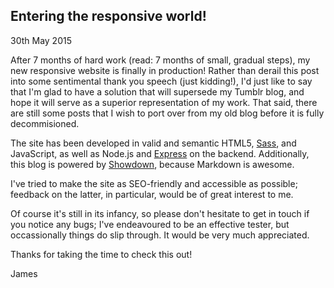 ## Entering the responsive world!

<time datetime="2015-05-30">30th May 2015</time>

After 7 months of hard work (read: 7 months of small, gradual steps), my new responsive website is finally in production! Rather than derail this post into some sentimental thank you speech (just kidding!), I'd just like to say that I'm glad to have a solution that will supersede my Tumblr blog, and hope it will serve as a superior representation of my work. That said, there are still some posts that I wish to port over from my old blog before it is fully decommisioned.

The site has been developed in valid and semantic HTML5, [Sass](http://sass-lang.com/), and JavaScript, as well as Node.js and [Express](http://expressjs.com/) on the backend. Additionally, this blog is powered by [Showdown](https://github.com/showdownjs/showdown), because Markdown is awesome.

I've tried to make the site as SEO-friendly and accessible as possible; feedback on the latter, in particular, would be of great interest to me.

Of course it's still in its infancy, so please don't hesitate to get in touch if you notice any bugs; I've endeavoured to be an effective tester, but occassionally things do slip through. It would be very much appreciated.

Thanks for taking the time to check this out!

James